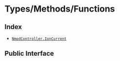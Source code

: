 # Types/Methods/Functions

## Index
- [`NmodController.IonCurrent`](#ioncurrent)
## Public Interface
